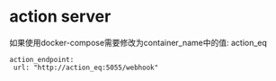 # action server
如果使用docker-compose需要修改为container_name中的值: action_eq
```shell
action_endpoint:
 url: "http://action_eq:5055/webhook"
```

